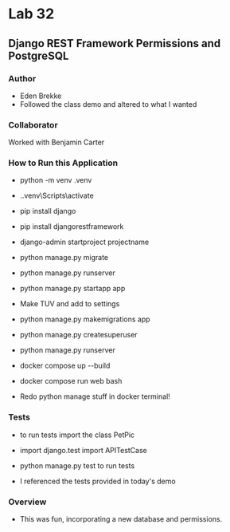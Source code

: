 # Lab 32

## Django REST Framework Permissions and PostgreSQL

### Author

- Eden Brekke
- Followed the class demo and altered to what I wanted

### Collaborator

Worked with Benjamin Carter

### How to Run this Application

- python -m venv .venv
- .\.venv\Scripts\activate
- pip install django
- pip install djangorestframework
- django-admin startproject projectname
- python manage.py migrate
- python manage.py runserver
- python manage.py startapp app
- Make TUV and add to settings
- python manage.py makemigrations app
- python manage.py createsuperuser
- python manage.py runserver

- docker compose up --build
- docker compose run web bash
- Redo python manage stuff in docker terminal!

### Tests

- to run tests import the class PetPic
- import django.test import APITestCase
- python manage.py test to run tests

- I referenced the tests provided in today's demo

### Overview

- This was fun, incorporating a new database and permissions. 